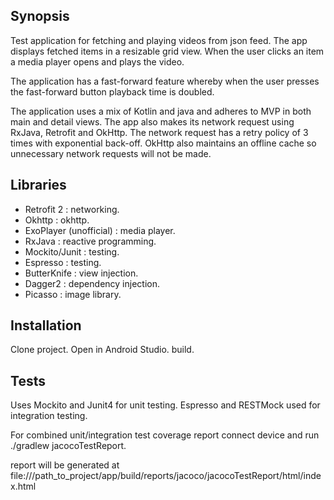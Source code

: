 ## Synopsis

Test application for fetching and playing videos from json feed. The app displays fetched items
in a resizable grid view. When the user clicks an item a media player opens and plays the video.

The application has a fast-forward feature whereby when the user presses the fast-forward button playback time is doubled.

The application uses a mix of Kotlin and java and adheres to MVP in both main and detail views.
The app also makes its network request using RxJava, Retrofit and OkHttp. The network request has a retry
policy of 3 times with exponential back-off. OkHttp also maintains an offline cache so unnecessary
network requests will not be made.


## Libraries

* Retrofit 2 : networking.
* Okhttp : okhttp.
* ExoPlayer (unofficial) : media player.
* RxJava : reactive programming.
* Mockito/Junit : testing.
* Espresso : testing.
* ButterKnife : view injection.
* Dagger2 : dependency injection.
* Picasso : image library.


## Installation

Clone project. Open in Android Studio. build.

## Tests

Uses Mockito and Junit4 for unit testing. Espresso and RESTMock used for integration testing.

For combined unit/integration test coverage report connect device and run ./gradlew jacocoTestReport.

report will be generated at file:///path_to_project/app/build/reports/jacoco/jacocoTestReport/html/index.html




